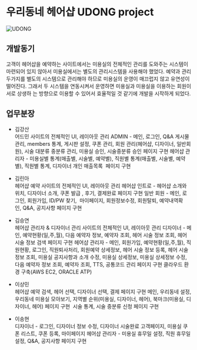 # 우리동네 헤어샵 UDONG project
![UDONG](https://user-images.githubusercontent.com/64175774/114571968-09f38c80-9cb2-11eb-8faf-23efa7300cb6.png)

## 개발동기
고객이 헤어샵을 예약하는 사이트에서는 미용실의 전체적인 관리를 도와주는 시스템이 마련되어 있지 않아서 미용실에서는 별도의 관리시스템을 사용해야 했었다. 예약과 관리 두가지를 별도의 시스템으로 관리해야 하므로 미용실의 운영이 매끄럽지 않고 유연성이 떨어진다.
그래서 두 시스템을 연동시켜서 운영하면 미용실과 미용실을 이용하는 회원이 서로 상생하
는 방향으로 이용할 수 있어서 효율적일 것 같기에 개발을 시작하게 되었다.

## 업무분장
 * 김강산<br>
어드민 사이트의 전체적인 UI, 레이아웃 관리
ADMIN - 메인, 로그인, Q&A 게시물 관리, members 통계, 게시판 설정, 쿠폰 관리, 회원 관리(헤어샵, 디자이너, 일반회원), 시술 대분류 중분류 관리, 미용실 승인, 시술중분류 승인 페이지 구현
헤어샵 관리자 - 미용실별 통계(매출별, 시술별, 예약별), 직원별 통계(매출별, 시술별, 예약별), 직원별 통계, 디자이너 개인 매출목록  페이지 구현

* 김린아<br>
헤어샵 예약 사이트의 전체적인 UI, 레이아웃 관리
헤어샵 인트로 - 헤어샵 소개와 위치, 디자이너 소개, 쿠폰 발급 , 후기, 결제완료 페이지 구현
일반 회원 - 메인, 로그인, 회원가입, ID/PW 찾기,  마이페이지, 회원정보수정, 회원탈퇴, 예약내역확인, Q&A, 공지사항 페이지 구현

 * 김승연<br>
헤어샵 관리자 & 디자이너 관리 사이트의 전체적인 UI, 레이아웃 관리
디자이너 - 메인, 예약현황(일,주,월), 다음 예약자 정보, 예약자 조회, 헤어 시술 정보 조회, 헤어 시술 정보 검색 페이지 구현
헤어샵 관리자 - 메인, 회원가입, 예약현황(일,주,월), 직원현황, 로그인, 직원퇴사처리, 회원예약 상세정보, 헤어 시술 정보 등록, 헤어 시술 정보 조회, 미용실 공지사항과 소개 수정, 미용실 상세정보, 미용실 상세정보 수정, 다음 예약자 정보 조회, 예약자 조회, TTS, 공통코드 관리 페이지 구현
클라우드 환경 구축(AWS EC2, ORACLE ATP)

 * 이상민<br>
헤어샵 예약 검색, 헤어 선택, 디자이너 선택, 결제 페이지 구현
메인, 우리동네 설정, 우리동네 미용실 모아보기, 지역별 순위(미용실, 디자이너, 헤어), 북마크(미용실, 디자이너, 헤어) 페이지 구현 
시술 통계, 시술 중분류 신청 페이지 구현

 * 이송현<br>
디자이너 - 로그인, 디자이너 정보 수정, 디자이너 시술완료 고객페이지, 미용실 쿠폰 리스트, 쿠폰 등록, 마이페이지
헤어샵 관리자 - 미용실 휴무일 설정, 직원 휴무일 설정, Q&A, 공지사항 페이지 구현
<br>
